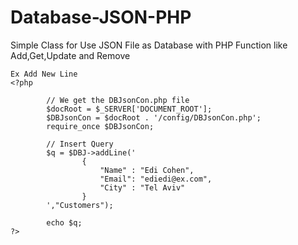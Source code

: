 # Database-JSON-PHP
  Simple Class for Use JSON File as Database with PHP     Function like Add,Get,Update and Remove
  
    Ex Add New Line
    <?php
    
            // We get the DBJsonCon.php file 
            $docRoot = $_SERVER['DOCUMENT_ROOT'];
            $DBJsonCon = $docRoot . '/config/DBJsonCon.php';
            require_once $DBJsonCon;

            // Insert Query 
            $q = $DBJ->addLine('
                    {
                        "Name" : "Edi Cohen",
                        "Email": "ediedi@ex.com",
                        "City" : "Tel Aviv"
                    }
            ',"Customers");

            echo $q;
    ?>        

